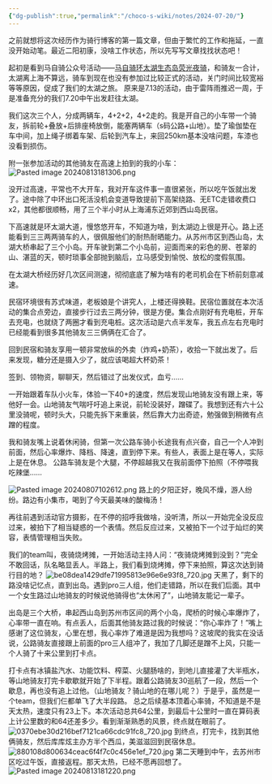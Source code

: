 ```yaml
---
{"dg-publish":true,"permalink":"/choco-s-wiki/notes/2024-07-20/"}
---
```


之前就想将这次经历作为骑行博客的第一篇文章，但由于繁忙的工作和拖延，一直没开始动笔。最近二阳初康，没啥工作状态，所以先写写文章找找状态吧！

起初是看到马自骑公众号活动——[马自骑环太湖生态岛荧光夜骑](https://mp.weixin.qq.com/s/pfsLMouEgc5DTTxlzMXo4Q)，和骑友一合计，太湖离上海不算远，骑车到现在也没有参加过比较正式的活动，关门时间比较宽裕等等原因，促成了我们的太湖之旅。
原来是7.13的活动，由于雷阵雨推迟一周，于是准备充分的我们7.20中午出发赶往太湖。

我们这次三个人，分成两辆车，4+2+2，4+2走的。我是开自己的小车带一个骑友，拆前轮+叠放+后排座椅放倒，能塞两辆车（s码公路+山地）。垫了瑜伽垫在车中间，加上绳子绑着车架、后轮到汽车上，来回250km基本没啥问题，车漆也没看到损伤。

附一张参加活动的其他骑友在高速上拍到的我的小车：
![Pasted image 20240813181306.png](/img/user/Choco%E2%80%98s%20wiki/Notes/media/Pasted%20image%2020240813181306.png)

没开过高速，平常也不大开车，我对开车这件事一直很紧张，所以吃午饭就出发了。途中除了中环出口死活没机会变道导致提前下高架绕路、无ETC走错收费口x2，其他都很顺畅，用了三个半小时从上海浦东近郊到西山岛民宿。

下高速就是环太湖大道，慢悠悠开车，不知道为啥，到太湖边上很是开心。路上还能看到三三两两骑车的人，很佩服他们的耐热耐晒能力。从苏州市区到西山岛，太湖大桥串起了三个小岛。开车驶到第二个小岛前，迎面而来的彩色的房、苍翠的山、湛蓝的天，顿时琐事全部抛到脑后，立马感受到愉悦、放松的度假氛围。

在太湖大桥经历好几次区间测速，彻彻底底了解为啥有的老司机会在下桥前刻意减速。

民宿环境很有苏式味道，老板娘是个讲究人，上楼还得换鞋。民宿位置就在本次活动的集合点旁边，直接步行过去三两分钟，很是方便。集合点刚好有充电桩，开车去充电，也就绕了两圈才看到充电桩。这次活动是六点半发车，我五点左右充电时已经能看到很多其他骑友三三俩俩在汇合了。

回到民宿和骑友享用一顿非常放纵的外卖（炸鸡+奶茶），收拾一下就出发了。后来发现，糖分还是摄入少了，就应该喝超大杯奶茶！

签到、领物资，聊聊天，然后错过了出发仪式，血亏……

一开始跟着车队小火车，体验一下40+的速度，然后发现山地骑友没有跟上来，等他好一会。山地骑友气喘吁吁追上来说，前轮没装好，蹭碟了。我想到还有六十公里没骑呢，顿时头大，只能先拆下来重装，然后靠大力出奇迹，勉强做到稍微有点蹭的程度。

我和骑友嘴上说着休闲骑，但第一次公路车骑小长途我有点兴奋，自己一个人冲到前面，然后心率爆炸、降档、降速，直到停下来。有些人，表面上是在等人，实际上是在休息。
公路车骑友是个大腿，不停超越我又在我前面停下拍照（不停喂我吃辣堡……

![Pasted image 20240807102612.png](/img/user/Choco%E2%80%98s%20wiki/Notes/media/Pasted%20image%2020240807102612.png)
路上的夕阳正好，晚风不燥，游人纷纷。路边有小集市，喝到了今天最美味的酸梅汤！

再往前遇到活动官方摄影，在不停的招呼我做啥，没听清，所以一开始完全没反应过来，被拍下了相当疑惑的一个表情。然后反应过来，又被拍下一个过于灿烂的笑容，表情管理相当失败。

我们的team叫，夜骑烧烤摊，一开始活动主持人问：“夜骑烧烤摊到没到？”完全不敢回话，队名略显丢人。半路上，我们看到烧烤摊，停下来拍照，算这次达到骑行目的地？
![be08dea1429dfe71995813e96e6e93f8_720.jpg](/img/user/Choco%E2%80%98s%20wiki/Notes/media/be08dea1429dfe71995813e96e6e93f8_720.jpg)
天黑了，剩下的路没啥记忆点，直到出岛。遇到pro三人组，他们走错路，所以在我们后面。其中一个女生路过山地骑友的时候说他骑得也“太休闲了”，山地骑友能记一辈子。

出岛是三个大桥，串起西山岛到苏州市区间的两个小岛，爬桥的时候心率爆炸了，心率带一直在响。有点丢人，后面其他骑友路过我的时候说：“你心率炸了！”嘴上感谢了这位骑友，心里在想，我心率炸了难道是因为我想吗？这坡爬的我实在没话说，公路骑友直接跟上前面的pro三人组冲了，我加了几脚还是蹭不上风，只能一个人骑了十来公里到打卡点。

打卡点有冰镇盐汽水、功能饮料、榨菜、火腿肠啥的，到地儿直接灌了大半瓶水，等山地骑友打完卡歇歇就开始了下半程。跟着公路骑友30巡航了一段，然后一个歇息，再也没有追上过他。（山地骑友？骑山地的在哪儿呢？）于是乎，虽然是一个team，但我们仨都单飞了大半段路。
总之后续基本顶着心率骑，不知道是不是天太热，速度只有23上下。本次活动总共64公里，到最后十公里时一直在算码表上计公里数的和64还差多少。看到渐渐熟悉的风景，终点就在眼前了。
![0370ebe30d216bef7121ca66cdc91fc8_720.jpg](/img/user/Choco%E2%80%98s%20wiki/Notes/media/0370ebe30d216bef7121ca66cdc91fc8_720.jpg)
到终点，打完卡，找到其他俩骑友，然后库库炫主办方半个西瓜，美滋滋回到民宿休息。
![880108d800634ceac6f4f7c0c456e1ef_720.jpg](/img/user/Choco%E2%80%98s%20wiki/Notes/media/880108d800634ceac6f4f7c0c456e1ef_720.jpg)
第二天睡到中午，去苏州市区吃过午饭，直接返程。那天太热，已经不愿再回想了。
![Pasted image 20240813181220.png](/img/user/Choco%E2%80%98s%20wiki/Notes/media/Pasted%20image%2020240813181220.png)

